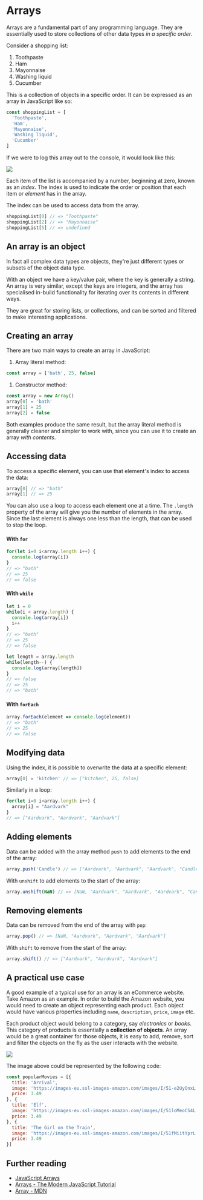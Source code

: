# Arrays

Arrays are a fundamental part of any programming language. They are essentially used to store collections of other data types _in a specific order_.

Consider a shopping list:

1. Toothpaste
1. Ham
1. Mayonnaise
1. Washing liquid
1. Cucumber

This is a collection of objects in a specific order. It can be expressed as an array in JavaScript like so:

```js
const shoppingList = [
  'Toothpaste',
  'Ham',
  'Mayonnaise',
  'Washing liquid',
  'Cucumber'
]
```

If we were to log this array out to the console, it would look like this:

![](https://user-images.githubusercontent.com/3531085/35188946-75724cd8-fe38-11e7-9c62-d538fa4dbbad.png)

Each item of the list is accompanied by a number, beginning at zero, known as an _index_. The index is used to indicate the order or position that each item or _element_ has in the array.

The index can be used to access data from the array.

```js
shoppingList[0] // => "Toothpaste"
shoppingList[2] // => "Mayonnaise"
shoppingList[5] // => undefined
```

## An array is an object

In fact all complex data types are objects, they're just different types or subsets of the object data type.

With an object we have a key/value pair, where the key is generally a string. An array is very similar, except the keys are integers, and the array has specialised in-build functionality for iterating over its contents in different ways.

They are great for storing lists, or collections, and can be sorted and filtered to make interesting applications.

## Creating an array

There are two main ways to create an array in JavaScript:

1. Array literal method:
  ```js
  const array = ['bath', 25, false]
  ```
1. Constructor method:
  ```js
  const array = new Array()
  array[0] = 'bath'
  array[1] = 25
  array[2] = false
  ```

Both examples produce the same result, but the array literal method is generally cleaner and simpler to work with, since you can use it to create an array _with contents_.

## Accessing data

To access a specific element, you can use that element's index to access the data:

```js
array[0] // => "bath"
array[1] // => 25
```

You can also use a loop to access each element one at a time. The `.length` property of the array will give you the number of elements in the array. Since the last element is always one less than the length, that can be used to stop the loop.

#### With `for`
```js
for(let i=0 i<array.length i++) {
  console.log(array[i])
}
// => "bath"
// => 25
// => false
```

#### With `while`
```js
let i = 0
while(i < array.length) {
  console.log(array[i])
  i++
}
// => "bath"
// => 25
// => false

let length = array.length
while(length--) {
  console.log(array[length])
}
// => false
// => 25
// => "bath"
```

#### With `forEach`
```js
array.forEach(element => console.log(element))
// => "bath"
// => 25
// => false
```

## Modifying data

Using the index, it is possible to overwrite the data at a specific element:

```js
array[0] = 'kitchen' // => ["kitchen", 25, false]
```

Similarly in a loop:

```js
for(let i=0 i<array.length i++) {
  array[i] = "Aardvark"
}
// => ["Aardvark", "Aardvark", "Aardvark"]
```

## Adding elements

Data can be added with the array method `push` to add elements to the end of the array:

```js
array.push('Candle') // => ["Aardvark", "Aardvark", "Aardvark", "Candle"]
```

With `unshift` to add elements to the start of the array:

```js
array.unshift(NaN) // => [NaN, "Aardvark", "Aardvark", "Aardvark", "Candle"]
```

## Removing elements

Data can be removed from the end of the array with `pop`:

```js
array.pop() // => [NaN, "Aardvark", "Aardvark", "Aardvark"]
```

With `shift` to remove from the start of the array:

```js
array.shift() // => ["Aardvark", "Aardvark", "Aardvark"]
```

## A practical use case

A good example of a typical use for an array is an eCommerce website. Take Amazon as an example. In order to build the Amazon website, you would need to create an object representing each product. Each object would have various properties including `name`, `description`, `price`, `image` etc.

Each product object would belong to a category, say _electronics_ or _books_. This category of products is essentially a **collection of objects**. An array would be a great container for those objects, it is easy to add, remove, sort and filter the objects on the fly as the user interacts with the website.

![](https://user-images.githubusercontent.com/3531085/35189299-83de905e-fe3f-11e7-8fb2-b1f3f3cf979f.png)

The image above could be represented by the following code:

```js
const popularMovies = [{
  title: 'Arrival',
  image: 'https://images-eu.ssl-images-amazon.com/images/I/51-e2UyOnxL._PJStripe-Prime-Only-500px,TopLeft,0,0._AC_UX500_SY400_.jpg',
  price: 3.49  
}, {
  title: 'Elf',
  image: 'https://images-eu.ssl-images-amazon.com/images/I/51loMeoCS4L._PJStripe-Prime-Only-500px,TopLeft,0,0._AC_UX500_SY400_.jpg',
  price: 3.49
}, {
  title: 'The Girl on the Train',
  image: 'https://images-eu.ssl-images-amazon.com/images/I/51fMiitYprL._PJStripe-Prime-Only-500px,TopLeft,0,0._AC_UX500_SY400_.jpg',
  price: 3.49
}]
```

## Further reading

* [JavaScript Arrays](https://www.javascript.com/learn/javascript/arrays)
* [Arrays - The Modern JavaScript Tutorial](https://javascript.info/array)
* [Array - MDN](https://developer.mozilla.org/en-US/docs/Web/JavaScript/Reference/Global_Objects/Array)
